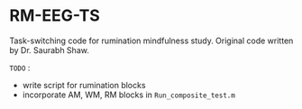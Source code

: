 # RM-EEG-TS
 Task-switching code for rumination mindfulness study. Original code written by Dr. Saurabh Shaw.

`TODO` : 
- write script for rumination blocks
- incorporate AM, WM, RM blocks in `Run_composite_test.m`
